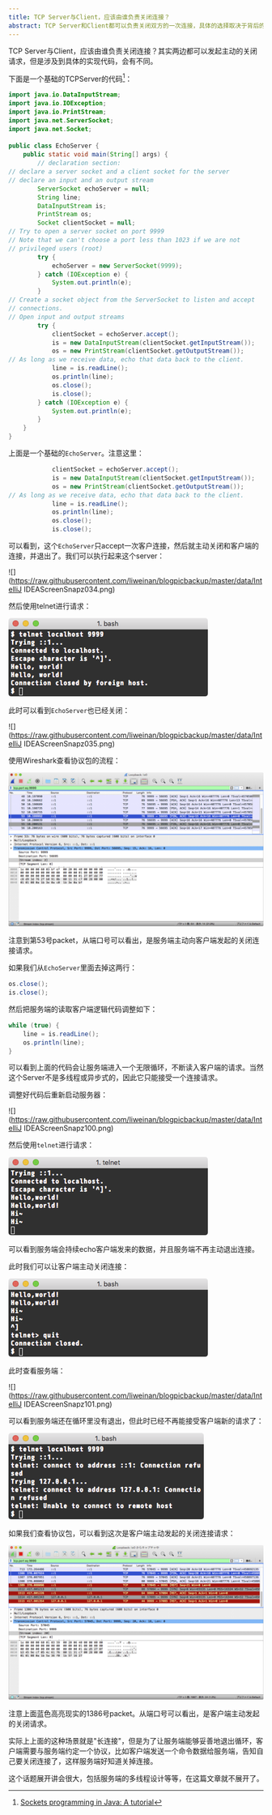 ```yaml
---
title: TCP Server与Client，应该由谁负责关闭连接？
abstract: TCP Server和Client都可以负责关闭双方的一次连接，具体的选择取决于背后的设计需求。
---
```




TCP Server与Client，应该由谁负责关闭连接？其实两边都可以发起主动的关闭请求，但是涉及到具体的实现代码，会有不同。

下面是一个基础的TCPServer的代码[^server]：

[^server]: [Sockets programming in Java: A tutorial](https://www.javaworld.com/article/2077322/core-java/core-java-sockets-programming-in-java-a-tutorial.html?page=2)

```java
import java.io.DataInputStream;
import java.io.IOException;
import java.io.PrintStream;
import java.net.ServerSocket;
import java.net.Socket;

public class EchoServer {
    public static void main(String[] args) {
        // declaration section:
// declare a server socket and a client socket for the server
// declare an input and an output stream
        ServerSocket echoServer = null;
        String line;
        DataInputStream is;
        PrintStream os;
        Socket clientSocket = null;
// Try to open a server socket on port 9999
// Note that we can't choose a port less than 1023 if we are not
// privileged users (root)
        try {
            echoServer = new ServerSocket(9999);
        } catch (IOException e) {
            System.out.println(e);
        }
// Create a socket object from the ServerSocket to listen and accept
// connections.
// Open input and output streams
        try {
            clientSocket = echoServer.accept();
            is = new DataInputStream(clientSocket.getInputStream());
            os = new PrintStream(clientSocket.getOutputStream());
// As long as we receive data, echo that data back to the client.
            line = is.readLine();
            os.println(line);
            os.close();
            is.close();
        } catch (IOException e) {
            System.out.println(e);
        }
    }
}
```

上面是一个基础的`EchoServer`。注意这里：

```java
            clientSocket = echoServer.accept();
            is = new DataInputStream(clientSocket.getInputStream());
            os = new PrintStream(clientSocket.getOutputStream());
// As long as we receive data, echo that data back to the client.
            line = is.readLine();
            os.println(line);
            os.close();
            is.close();
```

可以看到，这个`EchoServer`只accept一次客户连接，然后就主动关闭和客户端的连接，并退出了。我们可以执行起来这个server：

![](https://raw.githubusercontent.com/liweinan/blogpicbackup/master/data/IntelliJ IDEAScreenSnapz034.png)

然后使用telnet进行请求：

![](https://raw.githubusercontent.com/liweinan/blogpicbackup/master/data/iTerm2ScreenSnapz046.png)

此时可以看到`EchoServer`也已经关闭：

![](https://raw.githubusercontent.com/liweinan/blogpicbackup/master/data/IntelliJ IDEAScreenSnapz035.png)

使用Wireshark查看协议包的流程：

![](https://raw.githubusercontent.com/liweinan/blogpicbackup/master/data/WiresharkScreenSnapz100.png)

注意到第53号packet，从端口号可以看出，是服务端主动向客户端发起的关闭连接请求。

如果我们从`EchoServer`里面去掉这两行：

```java
os.close();
is.close();
```

然后把服务端的读取客户端逻辑代码调整如下：

```java
while (true) {
    line = is.readLine();
    os.println(line);
}
```

可以看到上面的代码会让服务端进入一个无限循环，不断读入客户端的请求。当然这个Server不是多线程或异步式的，因此它只能接受一个连接请求。

调整好代码后重新启动服务器：

![](https://raw.githubusercontent.com/liweinan/blogpicbackup/master/data/IntelliJ IDEAScreenSnapz100.png)

然后使用`telnet`进行请求：

![](https://raw.githubusercontent.com/liweinan/blogpicbackup/master/data/iTerm2ScreenSnapz101.png)

可以看到服务端会持续echo客户端发来的数据，并且服务端不再主动退出连接。

此时我们可以让客户端主动关闭连接：

![](https://raw.githubusercontent.com/liweinan/blogpicbackup/master/data/iTerm2ScreenSnapz102.png)

此时查看服务端：

![](https://raw.githubusercontent.com/liweinan/blogpicbackup/master/data/IntelliJ IDEAScreenSnapz101.png)

可以看到服务端还在循环里没有退出，但此时已经不再能接受客户端新的请求了：

![](https://raw.githubusercontent.com/liweinan/blogpicbackup/master/data/iTerm2ScreenSnapz103.png)

如果我们查看协议包，可以看到这次是客户端主动发起的关闭连接请求：

![](https://raw.githubusercontent.com/liweinan/blogpicbackup/master/data/WiresharkScreenSnapz101.png)

注意上面蓝色高亮现实的1386号packet。从端口号可以看出，是客户端主动发起的关闭请求。

实际上上面的这种场景就是"长连接"，但是为了让服务端能够妥善地退出循环，客户端需要与服务端约定一个协议，比如客户端发送一个命令数据给服务端，告知自己要关闭连接了，这样服务端好知道关掉连接。

这个话题展开讲会很大，包括服务端的多线程设计等等，在这篇文章就不展开了。

